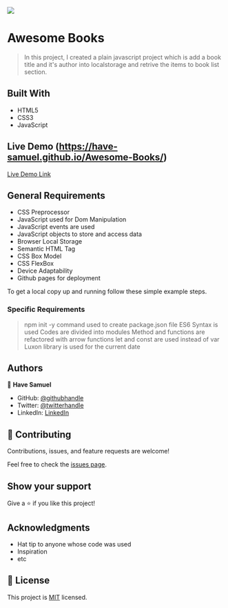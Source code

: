 ![](https://img.shields.io/badge/Microverse-blueviolet)

# Awesome Books

> In this project, I created a plain javascript project which is add a book title and it's author into localstorage and retrive the items to book list section.

## Built With

- HTML5
- CSS3
- JavaScript

## Live Demo (https://have-samuel.github.io/Awesome-Books/)

[Live Demo Link](https://livedemo.com)


## General Requirements
- CSS Preprocessor
- JavaScript used for Dom Manipulation
- JavaScript events are used
- JavaScript objects to store and access data
- Browser Local Storage
- Semantic HTML Tag
- CSS Box Model
- CSS FlexBox
- Device Adaptability
- Github pages for deployment


To get a local copy up and running follow these simple example steps.

### Specific Requirements
> npm init -y command used to create package.json file
> ES6 Syntax is used
> Codes are divided into modules
> Method and functions are refactored with arrow functions
> let and const are used instead of var
> Luxon library is used for the current date


## Authors

👤 **Have Samuel**

- GitHub: [@githubhandle](https://github.com/Have-Samuel)
- Twitter: [@twitterhandle](https://twitter.com/home)
- LinkedIn: [LinkedIn](https://www.linkedin.com/feed)

## 🤝 Contributing

Contributions, issues, and feature requests are welcome!

Feel free to check the [issues page](../../issues/).

## Show your support

Give a ⭐️ if you like this project!

## Acknowledgments

- Hat tip to anyone whose code was used
- Inspiration
- etc

## 📝 License

This project is [MIT](./MIT.md) licensed.

